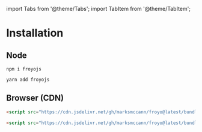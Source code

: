 import Tabs from '@theme/Tabs';
import TabItem from '@theme/TabItem';

# Installation

## Node

<Tabs>
<TabItem value="npm" label="npm" default>

```shell
npm i froyojs
```

</TabItem>
<TabItem value="yarn" label="Yarn">

```shell
yarn add froyojs
```

</TabItem>
</Tabs>

## Browser (CDN)

<Tabs>
<TabItem value="production" label="Prod" default>

```html
<script src="https://cdn.jsdelivr.net/gh/marksmccann/froyo@latest/bundles/froyojs.min.js"></script>
```

</TabItem>
<TabItem value="development" label="Dev">

```html
<script src="https://cdn.jsdelivr.net/gh/marksmccann/froyo@latest/bundles/froyojs.js"></script>
```

</TabItem>
</Tabs>
